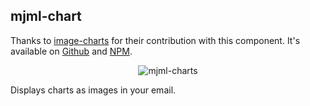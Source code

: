 ## mjml-chart

Thanks to [image-charts](https://image-charts.com/) for their contribution with this component. It's available on [Github](https://github.com/image-charts/mjml-charts) and [NPM](https://www.npmjs.com/package/mjml-chart).

<p align="center">
  <img src="https://puu.sh/tjIVp/cd01defdac.png" alt="mjml-charts">
</p>

Displays charts as images in your email.

